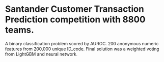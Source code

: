 # Santander Customer Transaction Prediction competition with 8800 teams.
A binary classification problem scored by AUROC.
200 anonymous numeric features from 200,000 unique ID_code.
Final solution was a weighted voting from LightGBM and neural network.
